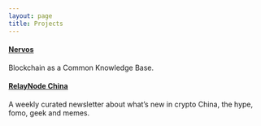 ```yaml
---
layout: page
title: Projects
---
```


#### [Nervos](https://www.nervos.org/)

Blockchain as a Common Knowledge Base.

#### [RelayNode China](https://chinarelaynode.substack.com/)

A weekly curated newsletter about what’s new in crypto China, the hype, fomo, geek and memes.
